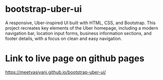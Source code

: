 # bootstrap-uber-ui
A responsive, Uber-inspired UI built with HTML, CSS, and Bootstrap. This project recreates key elements of the Uber homepage, including a modern navigation bar, location input forms, business information sections, and footer details, with a focus on clean and easy navigation.

# Link to live page on github pages
https://meetvasiyani.github.io/bootstrap-uber-ui/
